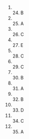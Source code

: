 1. 24. B  
2. 25. A  
3. 26. C  
4. 27. E  
5. 28. C  
6. 29. C  
7. 30. B  
8. 31. A  
9. 32. B  
10. 33. D  
11. 34. C  
12. 35. A  